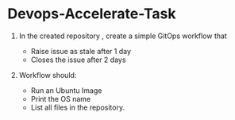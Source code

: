 # Devops-Accelerate-Task

1. In the created repository , create a simple GitOps workflow that 
    - Raise issue as stale after 1 day
    - Closes the issue after 2 days

2. Workflow should: 
    - Run an Ubuntu Image
    - Print the OS name
    - List all files in the repository.
